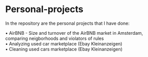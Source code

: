 # Personal-projects

In the repository are the personal projects that I have done:

• AirBNB - Size and turnover of the AirBNB market in Amsterdam, comparing neigborhoods and violators of rules  
• Analyzing used car marketplace (Ebay Kleinanzeigen)  
• Cleaning used cars marketplace (Ebay Kleinanzeigen)
